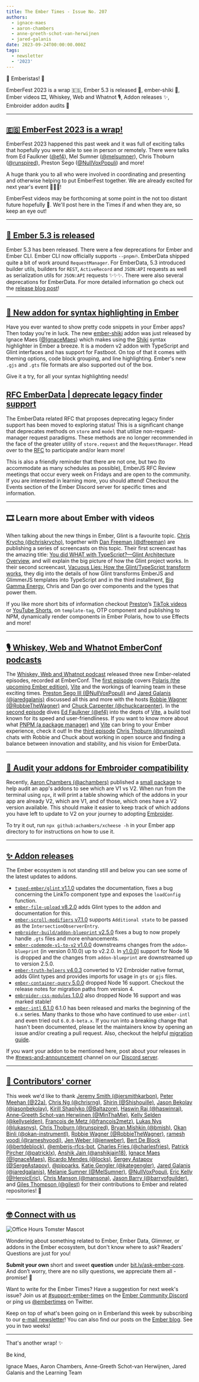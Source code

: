 ```yaml
---
title: The Ember Times - Issue No. 207
authors:
  - ignace-maes
  - aaron-chambers
  - anne-greeth-schot-van-herwijnen
  - jared-galanis
date: 2023-09-24T00:00:00.000Z
tags:
  - newsletter
  - '2023'
---
```


👋 Emberistas! 🐹

EmberFest 2023 is a wrap 🇪🇸, Ember 5.3 is released 🚀, ember-shiki 🌈, Ember videos 🎞️, Whiskey, Web and Whatnot 🎙️, Addon releases ✨, Embroider addon audits 🧀

---

## [🇪🇸 EmberFest 2023 is a wrap!](https://emberfest.eu/)

EmberFest 2023 happened this past week and it was full of exciting talks that hopefully you were able to see in person or remotely. There were talks from Ed Faulkner ([@ef4](https://github.com/ef4)), Mel Sumner ([@melsumner](https://github.com/melsumner)), Chris Thoburn ([@runspired](https://github.com/runspired)), Preston Sego ([@NullVoxPopuli](https://github.com/NullVoxPopuli)) and more!

A huge thank you to all who were involved in coordinating and presenting and otherwise helping to put EmberFest together. We are already excited for next year's event 🎉🐹🔥!

EmberFest videos may be forthcoming at some point in the not too distant future hopefully 🤞. We'll post here in the Times if and when they are, so keep an eye out!

---

## [🚀 Ember 5.3 is released](https://blog.emberjs.com/ember-released-5-3)

Ember 5.3 has been released. There were a few deprecations for Ember and Ember CLI. Ember CLI now officially supports `--pnpm`🔥. EmberData shipped quite a bit of work around `RequestManager`.  For EmberData, 5.3 introduced builder utils, builders for `REST`, `ActiveRecord` and `JSON:API` requests as well as serialization utils for `JSON:API` requests ✨✨✨. There were also several deprecations for EmberData. For more detailed information go check out the [release blog post](https://blog.emberjs.com/ember-released-5-3)!

---

## [🌈 New addon for syntax highlighting in Ember](https://github.com/IgnaceMaes/ember-shiki)

Have you ever wanted to show pretty code snippets in your Ember apps? Then today you're in luck. The new [ember-shiki](https://github.com/IgnaceMaes/ember-shiki) addon was just released by Ignace Maes ([@IgnaceMaes](https://github.com/IgnaceMaes)) which makes using the [Shiki](https://github.com/shikijs/shiki) syntax highlighter in Ember a breeze. It is a modern v2 addon with TypeScript and Glint interfaces and has support for Fastboot. On top of that it comes with theming options, code block grouping, and line highlighting. Ember's new `.gjs` and `.gts` file formats are also supported out of the box.

Give it a try, for all your syntax highlighting needs!

## [RFC EmberData | deprecate legacy finder support](https://github.com/emberjs/rfcs/pull/964)

The EmberData related RFC that proposes deprecating legacy finder support has been moved to exploring status! This is a significant change that deprecates methods on `store` and `model` that utilize non-request-manager request paradigms. These methods are no longer recommended in the face of the greater utility of `store.request` and the `RequestManager`. Head over to the [RFC](https://github.com/emberjs/rfcs/pull/964) to participate and/or learn more!

This is also a friendly reminder that there are not one, but two (to accommodate as many schedules as possible), EmberJS RFC Review meetings that occur every week on Fridays and are open to the community. If you are interested in learning more, you should attend! Checkout the Events section of the Ember Discord server for specific times and information.

---

## 🎞️ Learn more about Ember with videos

When talking about the new things in Ember, Glint is a favourite topic. [Chris Krycho (@chriskrycho)](https://github.com/chriskrycho), together with [Dan Freeman (@dfreeman)](https://github.com/dfreeman) are publishing a series of screencasts on this topic. Their first screencast has the amazing title: [You did WHAT with TypeScript?—Glint Architecture Overview](https://youtu.be/MLpP8D3cY7M?si=7ro6801LQZtkjaVT), and will explain the big picture of how the Glint project works. In their second screencast, [Vacuous Lies: How the Glint/TypeScript transform works](https://www.youtube.com/watch?v=Xhv1jAV5cZI), they dig into the details of how Glint transforms EmberJS and GlimmerJS templates into TypeScript and in the third installment, [Big Gamma Energy](https://www.youtube.com/watch?v=6-TWGx8j9RU), Chris and Dan go over components and the types that power them.

If you like more short bits of information checkout [Preston](https://github.com/NullVoxPopuli)’s [TikTok videos](https://www.tiktok.com/@nullvoxpopuli) or [YouTube Shorts](https://www.youtube.com/channel/UCOZ7i6NiYjG0NyH9_fQ6xfg), on `template-tag`, OTP component and publishing to NPM, dynamically render components in Ember Polaris, how to use Effects and more!

---

## [🎙️ Whiskey, Web and Whatnot EmberConf podcasts](https://whiskeywebandwhatnot.fm)

<!-- alex ignore hosts his -->

The [Whiskey, Web and Whatnot podcast](https://whiskeywebandwhatnot.fm) released three new Ember-related episodes, recorded at EmberConf. The [first episode](https://whiskeywebandwhatnot.fm/polaris-vite-and-exploring-the-future-of-ember-with-jared-galanis-and-preston-sego) covers [Polaris (the upcoming Ember edition)](https://emberjs.com/editions/polaris/), [Vite](https://vitejs.dev) and the workings of learning team in these exciting times. [Preston Sego III (@NullVoxPopuli)](https://github.com/NullVoxPopuli) and [Jared Galanis (@jaredgalanis)](https://github.com/jaredgalanis) discussed all this and more with the hosts [Robbie Wagner (@RobbieTheWagner)](https://github.com/robbiethewagner) and [Chuck Carpenter (@chuckcarpenter)](https://github.com/chuckcarpenter). In the [second episode](https://whiskeywebandwhatnot.fm/vite-debugging-and-pnpm-with-ed-faulkner) dives [Ed Faulkner (@ef4)](https://github.com/ef4) into the depts of [Vite](https://vitejs.dev), a build tool known for its speed and user-friendliness. If you want to know more about what [PNPM (a package manager)](https://pnpm.io) and [Vite](https://vitejs.dev) can bring to your Ember experience, check it out! In the [third episode](https://whiskeywebandwhatnot.fm/hot-takes-ember-data-and-open-source-with-chris-thoburn-runspired) [Chris Thoburn (@runspired)](https://github.com/runspired) chats with Robbie and Chuck about working in open source and finding a balance between innovation and stability, and his vision for EmberData.

---

## [🧀 Audit your addons for Embroider compatibility](https://github.com/achambers/xcheese)

Recently, [Aaron Chambers (@achambers)](https://github.com/achambers) published a [small package](https://github.com/achambers/xcheese) to help audit an app's addons to see which are V1 vs V2. When run from the terminal using `npx`, it will print a table showing which of the addons in your app are already V2, which are V1, and of those, which ones have a V2 version available. This should make it easier to keep track of which addons you have left to update to V2 on your journey to adopting [Embroider](https://github.com/embroider-build/embroider).

To try it out, run `npx github:achambers/xcheese -h` in your Ember app directory to for instructions on how to use it.

---

## [✨ Addon releases](section-url)

The Ember ecosystem is not standing still and below you can see some of the latest updates to addons.

- [`typed-ember/glint` v1.1.0](https://github.com/typed-ember/glint/releases/tag/1.1.0) updates the documentation, fixes a bug concerning the LinkTo component type and exposes the `loadConfig` function.
- [`ember-file-upload` v8.2.0](https://github.com/adopted-ember-addons/ember-file-upload/releases/tag/v8.2.0) adds Glint types to the addon and documentation for this.
- [`ember-scroll-modifiers` v7.1.0](https://github.com/elwayman02/ember-scroll-modifiers/releases/tag/v7.1.0) supports `Additional state` to be passed as the `IntersectionObserverEntry`.
- [`embroider-build/addon-blueprint` v2.5.0](https://github.com/embroider-build/addon-blueprint/releases/tag/v2.5.0) fixes a bug to now propely handle `.gts` files and more enhancements.
- [`ember-codemode-v1-to-v2` v1.0.0](https://github.com/ijlee2/ember-codemod-v1-to-v2/releases) downstreams changes from the `addon-blueprint` (in version 0.10.0) up to v2.2.0. In [v1.0.0](https://github.com/ijlee2/ember-codemod-v1-to-v2/releases/tag/1.0.0)] support for Node 16 is dropped and the changes from `addon-blueprint` are downstreamed up to version 2.5.0.
- [`ember-truth-helpers` v4.0.3](https://github.com/jmurphyau/ember-truth-helpers/releases) converted to V2 Embroider native format, adds Glint types and provides imports for usage in `gts` or `gjs` files.
- [`ember-container-query` 5.0.0](https://github.com/ijlee2/ember-container-query/releases/tag/5.0.0) dropped Node 16 support. Checkout the release notes for migration paths from version 4.
- [`embroider-css-modules` 1.0.0](https://github.com/ijlee2/embroider-css-modules/releases/tag/1.0.0) also dropped Node 16 support and was marked stable!
- [`ember-intl` 6.1.0](https://github.com/ember-intl/ember-intl/blob/main/CHANGELOG.md) 6.1.0 has been released and marks the beginning of the `6.x` series. Many thanks to those who have continued to use `ember-intl` and even tried out `6.0.0-beta.x`. If you run into a breaking change that hasn't been documented, please let the maintainers know by opening an issue and/or creating a pull request. Also, checkout the helpful [migration guide](https://ember-intl.github.io/ember-intl/docs/guide/migration-5-0-to-6-1).

If you want your addon to be mentioned here, post about your releases in the [#news-and-announcement](https://discord.com/channels/480462759797063690/480499624663056390) channel on our [Discord server](https://discord.gg/emberjs).

---

## [👏 Contributors' corner](https://guides.emberjs.com/release/contributing/repositories/)

<p>This week we'd like to thank <a href="https://github.com/jersmithkarbon" rel="noopener noreferrer" target="_blank">Jeremy Smith (@jersmithkarbon)</a>, <a href="https://github.com/22a" rel="noopener noreferrer" target="_blank">Peter Meehan (@22a)</a>, <a href="https://github.com/chrisrng" rel="noopener noreferrer" target="_blank">Chris Ng (@chrisrng)</a>, <a href="https://github.com/Shishouille" rel="noopener noreferrer" target="_blank">Shirin (@Shishouille)</a>, <a href="https://github.com/jasonbekolay" rel="noopener noreferrer" target="_blank">Jason Bekolay (@jasonbekolay)</a>, <a href="https://github.com/Baltazore" rel="noopener noreferrer" target="_blank">Kirill Shaplyko (@Baltazore)</a>, <a href="https://github.com/haswinraj" rel="noopener noreferrer" target="_blank">Haswin Raj (@haswinraj)</a>, <a href="https://github.com/MinThaMie" rel="noopener noreferrer" target="_blank">Anne-Greeth Schot-van Herwijnen (@MinThaMie)</a>, <a href="https://github.com/kellyselden" rel="noopener noreferrer" target="_blank">Kelly Selden (@kellyselden)</a>, <a href="https://github.com/francois2metz" rel="noopener noreferrer" target="_blank">François de Metz (@francois2metz)</a>, <a href="https://github.com/lukasnys" rel="noopener noreferrer" target="_blank">Lukas Nys (@lukasnys)</a>, <a href="https://github.com/runspired" rel="noopener noreferrer" target="_blank">Chris Thoburn (@runspired)</a>, <a href="https://github.com/bmish" rel="noopener noreferrer" target="_blank">Bryan Mishkin (@bmish)</a>, <a href="https://github.com/okan-instrumentl" rel="noopener noreferrer" target="_blank">Okan Binli (@okan-instrumentl)</a>, <a href="https://github.com/RobbieTheWagner" rel="noopener noreferrer" target="_blank">Robbie Wagner (@RobbieTheWagner)</a>, <a href="https://github.com/rameshvoodi" rel="noopener noreferrer" target="_blank">ramesh voodi (@rameshvoodi)</a>, <a href="https://github.com/jenweber" rel="noopener noreferrer" target="_blank">Jen Weber (@jenweber)</a>, <a href="https://github.com/bertdeblock" rel="noopener noreferrer" target="_blank">Bert De Block (@bertdeblock)</a>, <a href="https://github.com/emberjs-rfcs-bot" rel="noopener noreferrer" target="_blank">@emberjs-rfcs-bot</a>, <a href="https://github.com/charlesfries" rel="noopener noreferrer" target="_blank">Charles Fries (@charlesfries)</a>, <a href="https://github.com/patricklx" rel="noopener noreferrer" target="_blank">Patrick Pircher (@patricklx)</a>, <a href="https://github.com/anshikjain18" rel="noopener noreferrer" target="_blank">Anshik Jain (@anshikjain18)</a>, <a href="https://github.com/IgnaceMaes" rel="noopener noreferrer" target="_blank">Ignace Maes (@IgnaceMaes)</a>, <a href="https://github.com/locks" rel="noopener noreferrer" target="_blank">Ricardo Mendes (@locks)</a>, <a href="https://github.com/SergeAstapov" rel="noopener noreferrer" target="_blank">Sergey Astapov (@SergeAstapov)</a>, <a href="https://github.com/pipoarks" rel="noopener noreferrer" target="_blank">@pipoarks</a>, <a href="https://github.com/kategengler" rel="noopener noreferrer" target="_blank">Katie Gengler (@kategengler)</a>, <a href="https://github.com/jaredgalanis" rel="noopener noreferrer" target="_blank">Jared Galanis (@jaredgalanis)</a>, <a href="https://github.com/MelSumner" rel="noopener noreferrer" target="_blank">Melanie Sumner (@MelSumner)</a>, <a href="https://github.com/NullVoxPopuli" rel="noopener noreferrer" target="_blank">@NullVoxPopuli</a>, <a href="https://github.com/HeroicEric" rel="noopener noreferrer" target="_blank">Eric Kelly (@HeroicEric)</a>, <a href="https://github.com/mansona" rel="noopener noreferrer" target="_blank">Chris Manson (@mansona)</a>, <a href="https://github.com/barryofguilder" rel="noopener noreferrer" target="_blank">Jason Barry (@barryofguilder)</a>, and <a href="https://github.com/gilest" rel="noopener noreferrer" target="_blank">Giles Thompson (@gilest)</a>  for their contributions to Ember and related repositories! 💖</p>

---

## [🤓 Connect with us](https://docs.google.com/forms/d/e/1FAIpQLScqu7Lw_9cIkRtAiXKitgkAo4xX_pV1pdCfMJgIr6Py1V-9Og/viewform)

<div class="blog-row">
  <img class="float-right small transparent padded" alt="Office Hours Tomster Mascot" title="Readers' Questions" src="/images/tomsters/officehours.png" />

  <p>Wondering about something related to Ember, Ember Data, Glimmer, or addons in the Ember ecosystem, but don't know where to ask? Readers’ Questions are just for you!</p>

  <p><strong>Submit your own</strong> short and sweet <strong>question</strong> under <a href="https://bit.ly/ask-ember-core" target="rq">bit.ly/ask-ember-core</a>. And don’t worry, there are no silly questions, we appreciate them all - promise! 🤞</p>

  <p>Want to write for the Ember Times? Have a suggestion for next week's issue? Join us at <a href="https://discordapp.com/channels/480462759797063690/485450546887786506">#support-ember-times</a> on the <a href="https://discord.gg/emberjs">Ember Community Discord</a> or ping us <a href="https://twitter.com/embertimes">@embertimes</a> on Twitter.</p>

  <p>Keep on top of what's been going on in Emberland this week by subscribing to our <a href="https://embertimes.substack.com/">e-mail newsletter</a>! You can also find our posts on the <a href="https://blog.emberjs.com/tag/newsletter">Ember blog</a>. See you in two weeks!</p>
</div>

---

That's another wrap! ✨

Be kind,

Ignace Maes, Aaron Chambers, Anne-Greeth Schot-van Herwijnen, Jared Galanis and the Learning Team
